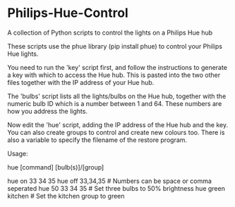 # Philips-Hue-Control
A collection of Python scripts to control the lights on a Philips Hue hub

These scripts use the phue library (pip install phue) to control your Philips Hue lights.

You need to run the 'key' script first, and follow the instructions to generate a key
with which to access the Hue hub. This is pasted into the two other files together with
the IP address of your Hue hub.

The 'bulbs' script lists all the lights/bulbs on the Hue hub, together with the numeric bulb ID
which is a number between 1 and 64. These numbers are how you address the lights.

Now edit the 'hue' script, adding the IP address of the Hue hub and the key.
You can also create groups to control and create new colours too.
There is also a variable to specify the filename of the restore program.

Usage:

hue [command] [bulb(s)]/[group]

hue on 33 34 35
hue off 33,34,35    # Numbers can be space or comma seperated
hue 50 33 34 35    # Set three bulbs to 50% brightness
hue green kitchen  # Set the kitchen group to green

